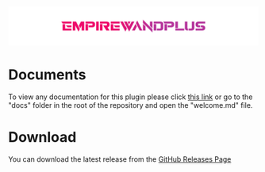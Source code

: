 ![Banner](https://github.com/Myuuiii/EmpireWandPlus/blob/e43a13f7095c0f174e2186497549fa03cbf7b50b/media/repo/ReadmeBanner.png)
# Documents

To view any documentation for this plugin please click [this link](https://github.com/Myuuiii/EmpireWandPlus/blob/main/docs/Welcome.md) or go to the "docs" folder in the root of the repository and open the "welcome.md" file.

# Download

You can download the latest release from the [GitHub Releases Page](https://github.com/Myuuiii/EmpireWandPlus/releases)
